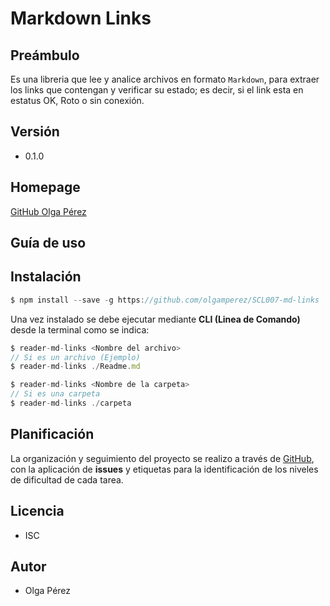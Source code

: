 # Markdown Links

## Preámbulo

Es una libreria que lee y analice archivos
en formato `Markdown`, para extraer los links que contengan y verificar su estado; es decir, si el link esta en estatus OK, Roto o sin conexión.


## Versión
 -  0.1.0

 ## Homepage

 [GitHub Olga Pérez](https://github.com/olgamperez/SCL007-md-links)

## Guía de uso

## Instalación
```js
$ npm install --save -g https://github.com/olgamperez/SCL007-md-links
```
Una vez instalado se debe ejecutar mediante **CLI (Linea de Comando)** desde la terminal como se indica: 

```js
$ reader-md-links <Nombre del archivo>
// Si es un archivo (Ejemplo)
$ reader-md-links ./Readme.md

$ reader-md-links <Nombre de la carpeta>
// Si es una carpeta
$ reader-md-links ./carpeta
```

## Planificación

La organización y seguimiento del proyecto se realizo a través de [GitHub](https://github.com/olgamperez/SCL007-md-links/projects/2), con la aplicación de **issues** y etiquetas para la identificación de los niveles de dificultad de cada tarea.

## Licencia

- ISC

## Autor

- Olga Pérez


